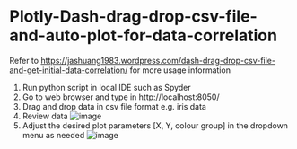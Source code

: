 # Plotly-Dash-drag-drop-csv-file-and-auto-plot-for-data-correlation

Refer to https://jashuang1983.wordpress.com/dash-drag-drop-csv-file-and-get-initial-data-correlation/
for more usage information

1) Run python script in local IDE such as Spyder
2) Go to web browser and type in http://localhost:8050/
3) Drag and drop data in csv file format e.g. iris data
4) Review data
   ![image](https://github.com/user-attachments/assets/c356238e-3335-4f83-81ca-421f7378973c)
5) Adjust the desired plot parameters [X, Y, colour group] in the dropdown menu as needed
   ![image](https://github.com/user-attachments/assets/5ab8de77-b62f-43d0-9319-d680cf12ab3b)
